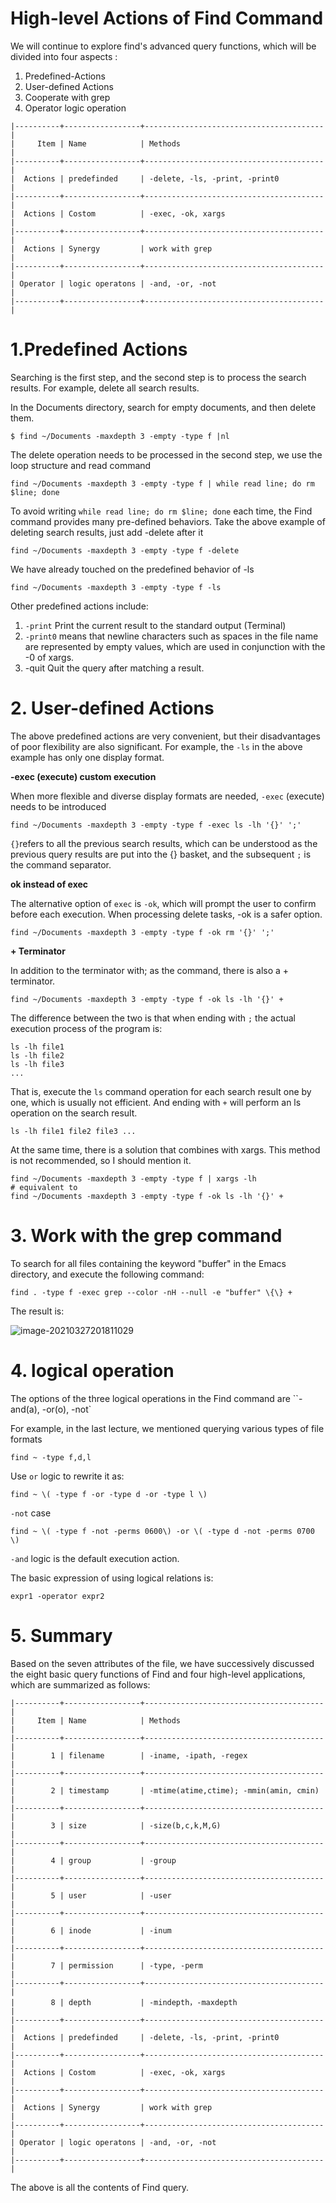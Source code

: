 # High-level Actions of Find Command

We will continue to explore find's advanced query functions, which will be divided into four aspects :

1. Predefined-Actions
2. User-defined Actions
3. Cooperate with grep
4. Operator logic operation

```
|----------+-----------------+----------------------------------------|
|     Item | Name            | Methods                                |
|----------+-----------------+----------------------------------------|
|  Actions | predefinded     | -delete, -ls, -print, -print0          |
|----------+-----------------+----------------------------------------|
|  Actions | Costom          | -exec, -ok, xargs                      |
|----------+-----------------+----------------------------------------|
|  Actions | Synergy         | work with grep                         |
|----------+-----------------+----------------------------------------|
| Operator | logic operatons | -and, -or, -not                        |
|----------+-----------------+----------------------------------------|
```

# 1.Predefined Actions

Searching is the first step, and the second step is to process the search results. For example, delete all search results.

In the Documents directory, search for empty documents, and then delete them.

```
$ find ~/Documents -maxdepth 3 -empty -type f |nl
```

The delete operation needs to be processed in the second step, we use the loop structure and read command

```
find ~/Documents -maxdepth 3 -empty -type f | while read line; do rm $line; done
```

To avoid writing `while read line; do rm $line; done` each time, the Find command provides many pre-defined behaviors. Take the above example of deleting search results, just add -delete after it

```
find ~/Documents -maxdepth 3 -empty -type f -delete
```

We have already touched on the predefined behavior of -ls

```
find ~/Documents -maxdepth 3 -empty -type f -ls
```

Other predefined actions include:

1. `-print` Print the current result to the standard output (Terminal)
2. `-print0` means that newline characters such as spaces in the file name are  represented by empty values, which are used in conjunction with the -0  of xargs.
3. -quit Quit the query after matching a result.

# 2. User-defined Actions

The above predefined actions are very convenient, but their disadvantages of poor flexibility are also significant. For example, the `-ls` in the above example has only one display format.

**-exec (execute) custom execution**

When more flexible and diverse display formats are needed, `-exec` (execute) needs to be introduced

```
find ~/Documents -maxdepth 3 -empty -type f -exec ls -lh '{}' ';'
```

`{}`refers to all the previous search results, which can be understood as  the previous query results are put into the {} basket, and the subsequent `;`  is the command separator.

**ok instead of exec**

The alternative option of `exec` is `-ok`, which will prompt the user to confirm before each execution. When processing delete tasks, -ok is a safer option.

```
find ~/Documents -maxdepth 3 -empty -type f -ok rm '{}' ';'
```

**+ Terminator**

In addition to the terminator with; as the command, there is also a + terminator.

```
find ~/Documents -maxdepth 3 -empty -type f -ok ls -lh '{}' +
```

The difference between the two is that when ending with `;` the actual execution process of the program is:

```
ls -lh file1
ls -lh file2
ls -lh file3
...
```

That is, execute the `ls` command operation for each search result one by one, which is usually not efficient. And ending with `+` will perform an ls operation on the search result.

```
ls -lh file1 file2 file3 ...
```

At the same time, there is a solution that combines with xargs. This method is not recommended, so I should mention it.

```
find ~/Documents -maxdepth 3 -empty -type f | xargs -lh
# equivalent to 
find ~/Documents -maxdepth 3 -empty -type f -ok ls -lh '{}' +
```

# 3. Work with the grep command 

To search for all files containing the  keyword "buffer" in the Emacs directory, and execute the following  command:

```
find . -type f -exec grep --color -nH --null -e "buffer" \{\} +
```

The result is:

![image-20210327201811029](images/image-20210327201811029.png)

# 4. logical operation

The options of the three logical operations in the Find command are ``-and(a), -or(o), -not`

For example, in the last lecture, we mentioned querying various types of file formats

```
find ~ -type f,d,l
```

Use `or` logic to rewrite it as:

```
find ~ \( -type f -or -type d -or -type l \)
```

`-not` case

```
find ~ \( -type f -not -perms 0600\) -or \( -type d -not -perms 0700 \)
```

`-and` logic is the default execution action.

The basic expression of using logical relations is:

```
expr1 -operator expr2
```



# 5. Summary



Based on the seven attributes of the file, we have successively  discussed the eight basic query functions of Find and four high-level  applications, which are summarized as follows:

```
|----------+-----------------+----------------------------------------|
|     Item | Name            | Methods                                |
|----------+-----------------+----------------------------------------|
|        1 | filename        | -iname, -ipath, -regex                 |
|----------+-----------------+----------------------------------------|
|        2 | timestamp       | -mtime(atime,ctime); -mmin(amin, cmin) |
|----------+-----------------+----------------------------------------|
|        3 | size            | -size(b,c,k,M,G)                       |
|----------+-----------------+----------------------------------------|
|        4 | group           | -group                                 |
|----------+-----------------+----------------------------------------|
|        5 | user            | -user                                  |
|----------+-----------------+----------------------------------------|
|        6 | inode           | -inum                                  |
|----------+-----------------+----------------------------------------|
|        7 | permission      | -type, -perm                           |
|----------+-----------------+----------------------------------------|
|        8 | depth           | -mindepth，-maxdepth                   |
|----------+-----------------+----------------------------------------|
|  Actions | predefinded     | -delete, -ls, -print, -print0          |
|----------+-----------------+----------------------------------------|
|  Actions | Costom          | -exec, -ok, xargs                      |
|----------+-----------------+----------------------------------------|
|  Actions | Synergy         | work with grep                         |
|----------+-----------------+----------------------------------------|
| Operator | logic operatons | -and, -or, -not                        |
|----------+-----------------+----------------------------------------|

```
The above is all the contents of Find query.

